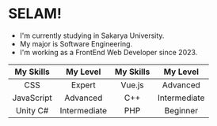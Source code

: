 <h1>SELAM!</h1>
<ul>
  <li>
    I'm currently studying in Sakarya University.
  </li>  
  <li>
    My major is Software Engineering.
  </li>
  <li>
    I'm working as a FrontEnd Web Developer since 2023.
  </li>
</ul>

| My Skills | My Level | My Skills | My Level |
| :---: | :---: | :---: | :---: |
| CSS | Expert | Vue.js | Advanced |
| JavaScript | Advanced | C++ | Intermediate |
| Unity C# | Intermediate | PHP | Beginner |
